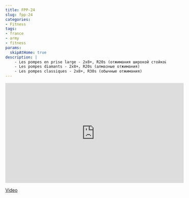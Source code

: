 ```yaml
---
title: FPP-24
slug: fpp-24
categories:
- Fitness
tags:
- france
- army
- fitness
params:
  skipAtHome: true
description: |
    - Les pompes en prise large - 2x8+, R20s (отжимания широкой стойкой)
    - Les pompes diamants - 2x8+, R20s (алмазные отжимания)
    - Les pompes classiques - 2x8+, R30s (обычные отжимания)
---
```

<iframe width="560" height="315" src="https://www.youtube.com/embed/nAQsv8CXobQ?si=ZvqD6NyJeJXrLcgr" title="YouTube video player" frameborder="0" allow="accelerometer; autoplay; clipboard-write; encrypted-media; gyroscope; picture-in-picture; web-share" allowfullscreen></iframe>

[Video](https://youtu.be/nAQsv8CXobQ?si=ZvqD6NyJeJXrLcgr)
